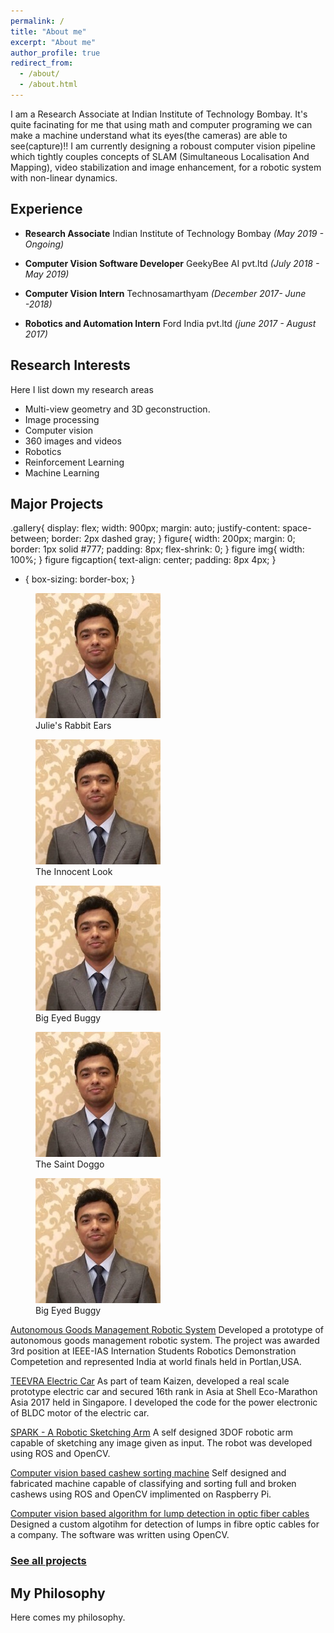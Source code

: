 ```yaml
---
permalink: /
title: "About me"
excerpt: "About me"
author_profile: true
redirect_from: 
  - /about/
  - /about.html
---
```

I am a Research Associate at Indian Institute of Technology Bombay. It's quite facinating for me that using math and computer programing we can make a machine understand what its eyes(the cameras) are able to see(capture)!! I am currently designing a roboust computer vision pipeline which tightly couples concepts of SLAM (Simultaneous Localisation And Mapping), video stabilization and image enhancement, for a robotic system with non-linear dynamics.


Experience
----------
- **Research Associate** Indian Institute of Technology Bombay *(May 2019 - Ongoing)*

- **Computer Vision Software Developer** GeekyBee AI pvt.ltd *(July 2018 - May 2019)*

- **Computer Vision Intern** Technosamarthyam *(December 2017- June -2018)*

- **Robotics and Automation Intern** Ford India pvt.ltd *(june 2017 - August 2017)* 

Research Interests
------------------
Here I list down my research areas
- Multi-view geometry and 3D geconstruction.
- Image processing 
- Computer vision
- 360 images and videos
- Robotics
- Reinforcement Learning
- Machine Learning


Major Projects
--------------


.gallery{
  display: flex;
  width: 900px;
  margin: auto;
  justify-content: space-between;
  border: 2px dashed gray;
}
figure{
  width: 200px;
  margin: 0;
  border: 1px solid #777;
  padding: 8px;
  flex-shrink: 0;
}
figure img{
  width: 100%;
}
figure figcaption{
  text-align: center;
  padding: 8px 4px;
}
* {
  box-sizing: border-box;
}

<div class="gallery">
  <figure>
    <img src="/images/profile.png">
    <figcaption>Julie's Rabbit Ears</figcaption>
  </figure>
  <figure>
    <img src="/images/profile.png">
    <figcaption>The Innocent Look</figcaption>
  </figure>
  <figure>
    <img src="/images/profile.png">
    <figcaption>Big Eyed Buggy</figcaption>
  </figure>
  <figure>
    <img src="/images/profile.png">
    <figcaption>The Saint Doggo</figcaption>
  </figure>
  <figure>
    <img src="/images/profile.png">
    <figcaption>Big Eyed Buggy</figcaption>
  </figure>
</div>


[Autonomous Goods Management Robotic System](portfolio/p4-autonomous-goods-management-system/)
Developed a prototype of autonomous goods management robotic system. The project was awarded 3rd position at IEEE-IAS Internation Students Robotics Demonstration Competetion and represented India at world finals held in Portlan,USA.

[TEEVRA Electric Car](portfolio/p5-teevra-electric-car/) 
As part of team Kaizen, developed a real scale prototype electric car and secured 16th rank in Asia at Shell Eco-Marathon Asia 2017 held in Singapore. I developed the code for the power electronic of  BLDC motor of the electric car.

[SPARK - A Robotic Sketching Arm](portfolio/p1-spark-robotic-sketching-arm/) 
A self designed 3DOF robotic arm capable of sketching any image given as input. The robot was developed using ROS and OpenCV.

[Computer vision based cashew sorting machine](portfolio/p2-cashew-sorting-machine/) 
Self designed and fabricated machine capable of classifying and sorting full and broken cashews using ROS and OpenCV implimented on Raspberry Pi. 

[Computer vision based algorithm for lump detection in optic fiber cables](portfolio/p3-lump-detection-algorithm/)
Designed a custom algotihm for detection of lumps in fibre optic cables for a company. The software was written using OpenCV.



### [See all projects](/portfolio.html)



My Philosophy
-------------
Here comes my philosophy.


